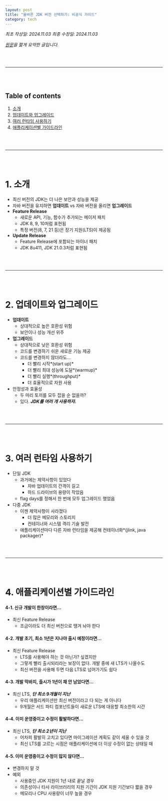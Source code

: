 ```yaml
---
layout: post
title: "올바른 JDK 버전 선택하기: 비공식 가이드"
category: tech
---
```


*최초 작성일: 2024.11.03 최종 수정일: 2024.11.03*

*[원문](https://blogs.oracle.com/java/post/choosing-the-right-jdk-version)을 짧게 요약한 글입니다.*

<br><br>

---

<br><br>


## Table of contents
1. [소개](#소개)
2. [업데이트와 업그레이드](#업데이트와-업그레이드)
3. [여러 런타임 사용하기](#여러-런타임-사용하기)
4. [애플리케이션별 가이드라인](#애플리케이션별-가이드라인)

<br><br>

---

<br><br>


# 1. 소개

- 최신 버전의 JDK는 더 나은 보안과 성능을 제공
- 자바 버전을 유지하면 **업데이트** vs 자바 버전을 올리면 **업그레이드**
- **Feature Release**
    - 새로운 API, 기능, 함수가 추가되는 메이저 패치
    - JDK 8, 9, 10처럼 표현됨
    - 특정 버전(8, 7, 21 등)은 장기 지원(LTS)이 제공됨
- **Update Release**
    - Feature Release에 포함되는 마이너 패치
    - JDK 8u411, JDK 21.0.3처럼 표현됨

<br><br>

---

<br><br>


# 2. 업데이트와 업그레이드

- **업데이트**
    - 상대적으로 높은 호환성 위험
    - 보안이나 성능 개선 위주
- **업그레이드**
    - 상대적으로 낮은 호환성 위험
    - 코드를 변경하기 쉬운 새로운 기능 제공
    - 코드를 변경하지 않더라도...
        - 더 빨리 시작*(start up)*
        - 더 빨리 최대 성능에 도달*(warmup)*
        - 더 빨리 실행*(throughput)*
        - 더 효율적으로 자원 사용
- 안정성과 효율성
    - 두 마리 토끼를 모두 잡을 순 없을까?
    - 있다. ***JDK를 여러 개 사용하자.***

<br><br>

---

<br><br>


# 3. 여러 런타임 사용하기

- 단일 JDK
    - 과거에는 제약사항이 있었다
        - 자바 업데이트의 간격이 길고
        - 하드 드라이브의 용량이 작았음
    - flag days를 정해서 한 번에 모두 업그레이드 했었음
- 다중 JDK
    - 이젠 제약사항이 사라졌다
        - 더 많은 메모리와 스토리지
        - 컨테이너와 시스템 격리 기술 발전
    - 애플리케이션마다 다른 자바 런타임을 제공해 컨테이너화*(jlink, java packager)*

<br><br>

---

<br><br>


# 4. 애플리케이션별 가이드라인

#### 4-1. 신규 개발이 한창이라면...
- 최신 Feature Release
    - 조금이라도 더 최신 버전으로 땡겨 놔야 한다


#### 4-2. 개발 초기, 최소 1년은 지나야 출시 예정이라면...

- 최신 Feature Release
    - LTS를 사용해야 하는 것 아닌가? 싶겠지만
    - 그렇게 빨리 출시되리라는 보장이 없다. 개발 중에 새 LTS가 나올수도
    - 최신 버전을 사용해 두면 다음 LTS로 넘어가기도 쉽다


#### 4-3. 개발 막바지, 출시가 1년이 채 안 남았다면...

- 최신 LTS, ***단 최소 9개월이 지난***
    - 우리 애플리케이션만 최신 버전이라고 다 되는 게 아니다
    - 9개월은 서드 파티 컴포넌트들이 새로운 LTS에 대응할 최소한의 시간


#### 4-4. 이미 운영중이고 수정이 활발하다면...

- 최신 LTS, ***단 최소 2년이 지난***
    - 어차피 활발히 고치고 있다면 마이그레이션 계획도 같이 세울 수 있을 것
    - 최신 LTS를 고르는 시점은 애플리케이션에 더 이상 수정이 없는 상태일 때


#### 4-5. 이미 운영중이고 수정이 많지 않다면...

- 변경하지 말 것
- 예외
    - 사용중인 JDK 지원이 1년 내로 끝날 경우
    - 의존성이나 타사 라이브러리의 지원 기간이 JDK 지원 기간보다 짧을 경우
    - 메모리나 CPU 사용량이 너무 높을 경우